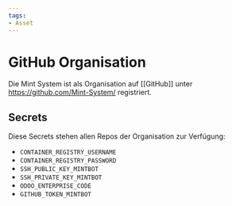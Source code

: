```yaml
---
tags:
- Asset
---
```


# GitHub Organisation

Die Mint System ist als Organisation auf [[GitHub]] unter <https://github.com/Mint-System/> registriert.

## Secrets

Diese Secrets stehen allen Repos der Organisation zur Verfügung:

* `CONTAINER_REGISTRY_USERNAME`
* `CONTAINER_REGISTRY_PASSWORD`
* `SSH_PUBLIC_KEY_MINTBOT`
* `SSH_PRIVATE_KEY_MINTBOT`
* `ODOO_ENTERPRISE_CODE`
* `GITHUB_TOKEN_MINTBOT`